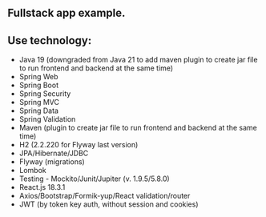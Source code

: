 ## Fullstack app example.

## Use technology:
* Java 19 (downgraded from Java 21 to add maven plugin to create jar file to run frontend and backend at the same time)
* Spring Web
* Spring Boot
* Spring Security
* Spring MVC
* Spring Data
* Spring Validation
* Maven (plugin to create jar file to run frontend and backend at the same time)
* H2 (2.2.220 for Flyway last version)
* JPA/Hibernate/JDBC
* Flyway (migrations)
* Lombok
* Testing - Mockito/Junit/Jupiter (v. 1.9.5/5.8.0)
* React.js 18.3.1
* Axios/Bootstrap/Formik-yup/React validation/router
* JWT (by token key auth, without session and cookies)
